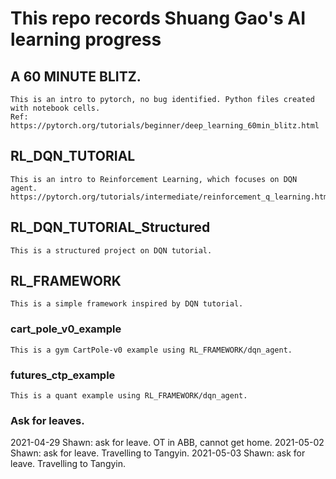 # This repo records Shuang Gao's AI learning progress

## A 60 MINUTE BLITZ.

    This is an intro to pytorch, no bug identified. Python files created with notebook cells.
    Ref: https://pytorch.org/tutorials/beginner/deep_learning_60min_blitz.html

## RL_DQN_TUTORIAL

    This is an intro to Reinforcement Learning, which focuses on DQN agent.
    https://pytorch.org/tutorials/intermediate/reinforcement_q_learning.html

## RL_DQN_TUTORIAL_Structured

    This is a structured project on DQN tutorial.

## RL_FRAMEWORK

    This is a simple framework inspired by DQN tutorial.

### cart_pole_v0_example

    This is a gym CartPole-v0 example using RL_FRAMEWORK/dqn_agent.

### futures_ctp_example

    This is a quant example using RL_FRAMEWORK/dqn_agent.

### Ask for leaves.

2021-04-29 Shawn: ask for leave. OT in ABB, cannot get home.
2021-05-02 Shawn: ask for leave. Travelling to Tangyin.
2021-05-03 Shawn: ask for leave. Travelling to Tangyin.
